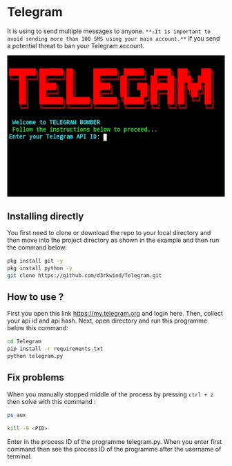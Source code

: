 # Telegram
It is using to send multiple messages to anyone.
`**⚠️It is important to avoid sending more than 100 SMS using your main account.**` If you send a potential threat to ban your Telegram account.

![Telegram logo](https://github.com/d3rkwind/Assets/blob/main/IMG_20250309_112244.jpg)


## Installing directly
You first need to clone or download the repo to your local directory and then move into the project directory as shown in the example and then run the command below:

```bash
pkg install git -y
pkg install python -y
git clone https://github.com/d3rkwind/Telegram.git
```
## How to use ?
First you open this link https://my.telegram.org and login here. Then, collect your api id and api hash. Next, open directory and run this programme below this command:

```bash
cd Telegram
pip install -r requirements.txt
python telegram.py
```

## Fix problems 
When you manually stopped middle of the process by pressing ```ctrl + z``` then solve with this command :

```bash
ps aux
```
```bash
kill -9 <PID>
```
Enter in <PID> the process ID of the programme telegram.py. When you enter first command then see the process ID of the programme after the username of terminal.
